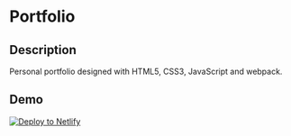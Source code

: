 # Portfolio
## Description
Personal portfolio designed with HTML5, CSS3, JavaScript and webpack.

## Demo

[![Deploy to Netlify](https://www.netlify.com/img/deploy/button.svg)](https://my-portfolio-gefferson.netlify.app/)

